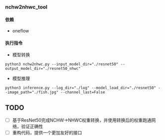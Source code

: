 ### nchw2nhwc_tool

#### 依赖
- oneflow

#### 执行指令

- 模型转换

```
python3 nchw2nhwc.py --input_model_dir="./resnet50" --output_model_dir="./resnet50_nhwc"
```

- 模型推理

```
python3 inference.py --log_dir="./log" --model_load_dir="./resnet50" --image_path="./fish.jpg" --channel_last=False
```

## TODO

- [ ] 基于ResNet50完成NCHW->NHWC权重转换，并使用转换后的权重跑通网络，验证正确性
- [ ] 重构代码，提供一个更加友好的接口
